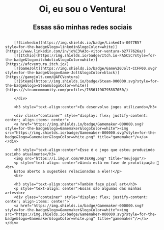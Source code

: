 <h1 style="text-align:center">Oi, eu sou o Ventura!</h3>
        <h2 style="text-align:center">Essas são minhas redes sociais</h3>
        <div class="container" style="display: flex; justify-content: center; align-items: center">
        
        [![Linkedin](https://img.shields.io/badge/LinkedIn-0077B5?style=for-the-badge&logo=linkedin&logoColor=white)](https://www.linkedin.com/in/jo%C3%A3o-vitor-ventura-b2777626a/)
        [![Itchio](https://img.shields.io/badge/Itch.io-FA5C5C?style=for-the-badge&logo=itchdotio&logoColor=white)](https://afcventura.itch.io/)
        [![GameJolt](https://img.shields.io/badge/Game%20Jolt-CCFF00.svg?style=for-the-badge&logo=Game-Jolt&logoColor=black)](https://gamejolt.com/@AFCVentura)
        [![Steam](https://img.shields.io/badge/Steam-000000.svg?style=for-the-badge&logo=Steam&logoColor=white)](https://steamcommunity.com/profiles/76561198795887050/)
        
        </div>
        
        <h3 style="text-align:center">Eu desenvolvo jogos utilizando</h3>
        
        <div class="container" style="display: flex; justify-content: center; align-items: center">
        <a href="https://img.shields.io/badge/Gamemaker-000000.svg?style=for-the-badge&logo=Gamemaker&logoColor=white"><img src="https://img.shields.io/badge/Gamemaker-000000.svg?style=for-the-badge&logo=Gamemaker&logoColor=white.png" title="gamemaker"/></a></div>
        
        <h3 style="text-align:center">Esse é o jogo que estou produzindo sozinho atualmente</h3>
        <img src="https://i.imgur.com/HFJEXHg.png" title="meujogo"/>
        <p style="text-align: center">Ainda está em fase de prototipação 🙁<br>
        Estou aberto a sugestões relacionadas a ele!!</p>
        <br>
        
        <h3 style="text-align:center">Também faço pixel art</h3>
        <p style="text-align: center">Essas são algumas das minhas artes<br>
        <div class="container" style="display: flex; justify-content: center; align-items: center">
        <a href="https://img.shields.io/badge/Gamemaker-000000.svg?style=for-the-badge&logo=Gamemaker&logoColor=white"><img src="https://img.shields.io/badge/Gamemaker-000000.svg?style=for-the-badge&logo=Gamemaker&logoColor=white.png" title="gamemaker"/></a></div>
